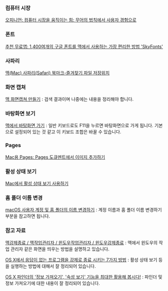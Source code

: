 ### 컴퓨터 시장

[오피니언: 컴퓨터 시장을 움직이는 힘: 무어의 법칙에서 사용자 경험으로](http://macnews.tistory.com/4462)

### 폰트

[추천 무료앱: 1,400여개의 구글 폰트를 맥에서 사용하는 가장 편리한 방법 'SkyFonts'](http://macnews.tistory.com/4456)

### 사파리

[맥(Mac) 사파리(Safari) 북마크-즐겨찾기 파일 저장위치](http://www.zosolution.com/257) 

### 화면 캡쳐

[맥 화면캡쳐 만들기](https://www.google.co.kr/search?q=%EB%A7%A5+%ED%99%94%EB%A9%B4%EC%BA%A1%EC%B3%90+%EB%A7%8C%EB%93%A4%EA%B8%B0&ie=UTF-8&oe=UTF-8&hl=ko-kr&client=safari) : 검색 결과이며 나중에는 내용을 정리해야 합니다.

### 바탕화면 보기

[맥에서 바탕화면 가기](http://www.clien.net/cs2/bbs/board.php?bo_table=cm_mac&wr_id=277717) : 일반 키보드로도 F11을 누르면 바탕화면으로 가게 됩니다. 기본으로 설정되어 있는 것 같고 이 키보드 조합은 바꿀 수 있습니다.

### Pages

[Mac용 Pages: Pages 도큐멘트에서 이미지 추가하기](https://support.apple.com/kb/PH23657?locale=ko_KR&viewlocale=ko_KR) 

### 활성 상태 보기

[Mac에서 활성 상태 보기 사용하기](https://support.apple.com/ko-kr/HT201464)

### 홈 폴더 이름 변경

[macOS 사용자 계정 및 홈 폴더의 이름 변경하기](https://support.apple.com/ko-kr/HT201548) : 계정 이름과 홈 폴더 이름 변경하기 부분을 참고하면 됩니다. 

### 참고 자료

[맥강제종료 / 맥작업관리자 / 윈도우작업관리자 / 윈도우강제종료](http://handyhelper.tistory.com/81) : 맥에서 윈도우의 작업 관리자 같은 화면을 띄우는 방법을 설명하고 있습니다.

[OS X에서 응답이 없는 프로그램을 강제로 종료 시키는 7가지 방법](http://macnews.tistory.com/627) : 활성 상태 보기 등을 실행하는 방법에 대해서 잘 정리되어 있습니다.

[OS X 파인더의 '정보 가져오기', '속성 보기' 기능을 최대한 활용해 봅시다!](http://macnews.tistory.com/1351) : 파인더 및 정보 가져오기에 대한 내용이 잘 정리되어 있습니다.
